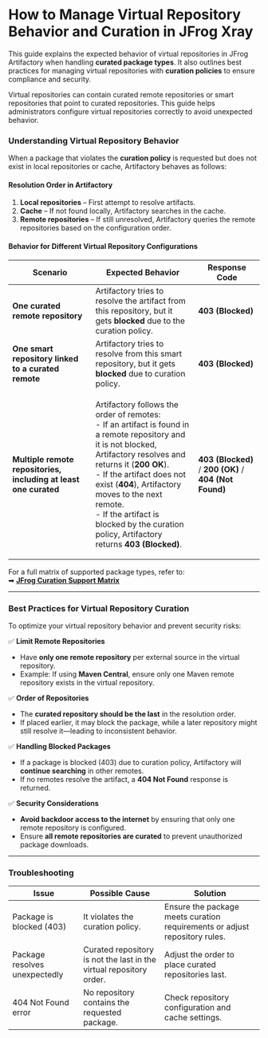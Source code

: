 # How to Manage Virtual Repository Behavior and Curation in JFrog Xray

This guide explains the expected behavior of virtual repositories in JFrog Artifactory when handling **curated package types**. It also outlines best practices for managing virtual repositories with **curation policies** to ensure compliance and security.

Virtual repositories can contain curated remote repositories or smart repositories that point to curated repositories. This guide helps administrators configure virtual repositories correctly to avoid unexpected behavior.

### **Understanding Virtual Repository Behavior**

When a package that violates the **curation policy** is requested but does not exist in local repositories or cache, Artifactory behaves as follows:

#### **Resolution Order in Artifactory**

1. **Local repositories** – First attempt to resolve artifacts.
2. **Cache** – If not found locally, Artifactory searches in the cache.
3. **Remote repositories** – If still unresolved, Artifactory queries the remote repositories based on the configuration order.

#### **Behavior for Different Virtual Repository Configurations**

| **Scenario**                                                     | **Expected Behavior**                                                                                                                                                                                                                                                                                                                                                                                    | **Response Code**                                      |
| ---------------------------------------------------------------- | -------------------------------------------------------------------------------------------------------------------------------------------------------------------------------------------------------------------------------------------------------------------------------------------------------------------------------------------------------------------------------------------------------- | ------------------------------------------------------ |
| **One curated remote repository**                                | Artifactory tries to resolve the artifact from this repository, but it gets **blocked** due to the curation policy.                                                                                                                                                                                                                                                                                      | **403 (Blocked)**                                      |
| **One smart repository linked to a curated remote**              | Artifactory tries to resolve from this smart repository, but it gets **blocked** due to curation policy.                                                                                                                                                                                                                                                                                                 | **403 (Blocked)**                                      |
| **Multiple remote repositories, including at least one curated** | <p>Artifactory follows the order of remotes:<br>- If an artifact is found in a remote repository and it is not blocked, Artifactory resolves and returns it (<strong>200 OK</strong>).<br>- If the artifact does not exist (<strong>404</strong>), Artifactory moves to the next remote.<br>- If the artifact is blocked by the curation policy, Artifactory returns <strong>403 (Blocked)</strong>.</p> | **403 (Blocked)** / **200 (OK)** / **404 (Not Found)** |

For a full matrix of supported package types, refer to:\
➡ [**JFrog Curation Support Matrix**](https://jfrog.com/help/r/jfrog-curation/curation-support-matrix)

***

### **Best Practices for Virtual Repository Curation**

To optimize your virtual repository behavior and prevent security risks:

✅ **Limit Remote Repositories**

* Have **only one remote repository** per external source in the virtual repository.
* Example: If using **Maven Central**, ensure only one Maven remote repository exists in the virtual repository.

✅ **Order of Repositories**

* The **curated repository should be the last** in the resolution order.
* If placed earlier, it may block the package, while a later repository might still resolve it—leading to inconsistent behavior.

✅ **Handling Blocked Packages**

* If a package is blocked (403) due to curation policy, Artifactory will **continue searching** in other remotes.
* If no remotes resolve the artifact, a **404 Not Found** response is returned.

✅ **Security Considerations**

* **Avoid backdoor access to the internet** by ensuring that only one remote repository is configured.
* Ensure **all remote repositories are curated** to prevent unauthorized package downloads.

***

### **Troubleshooting**

| **Issue**                     | **Possible Cause**                                                  | **Solution**                                                               |
| ----------------------------- | ------------------------------------------------------------------- | -------------------------------------------------------------------------- |
| Package is blocked (403)      | It violates the curation policy.                                    | Ensure the package meets curation requirements or adjust repository rules. |
| Package resolves unexpectedly | Curated repository is not the last in the virtual repository order. | Adjust the order to place curated repositories last.                       |
| 404 Not Found error           | No repository contains the requested package.                       | Check repository configuration and cache settings.                         |
